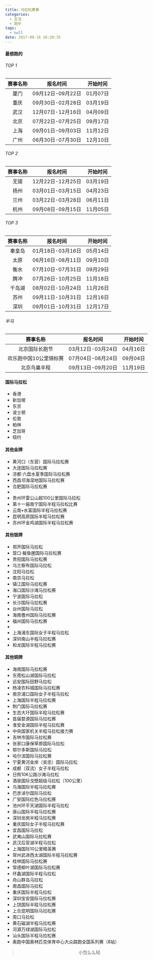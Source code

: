 ```yaml
---
title: 马拉松赛事
categories:
  - 生活
  - 跑步
tags:
  - null
date: 2017-09-16 18:28:35
---
```


#### 最想跑的

###### TOP 1
|赛事名称|报名时间|开始时间|
|:---:|:---:|:---:|
|厦门|09月12日-09月22日|01月07日|
|重庆|09月30日-02月28日|03月19日|
|武汉|12月07日-12月16日|04月09日|
|北京|07月22日-07月25日|09月17日|
|上海|09月01日-09月03日|11月12日|
|广州|06月30日-07月30日|12月10日|

###### TOP 2
|赛事名称|报名时间|开始时间|
|:---:|:---:|:---:|
|无锡|12月22日-12月25日|03月19日|
|扬州|03月01日-03月15日|04月23日|
|兰州|03月22日-03月28日|06月11日|
|杭州|09月08日-09月15日|11月05日|

###### TOP 3
|赛事名称|报名时间|开始时间|
|:---:|:---:|:---:|
|秦皇岛|01月18日-03月16日|05月14日|
|太原|06月16日-08月11日|09月10日|
|衡水|07月10日-07月31日|09月29日|
|腾冲|07月26日-10月25日|11月18日|
|千岛湖|08月02日-10月24日|11月26日|
|苏州|09月11日-10月31日|12月16日|
|深圳|09月01日-10月31日|12月17日|

###### 半马
|赛事名称|报名时间|开始时间|
|:---:|:---:|:---:|
|北京国际长跑节|03月12日-03月24日|04月16日|
|欢乐跑中国10公里锦标赛|07月04日-08月24日|09月04日|
|北京鸟巢半程|09月13日-09月20日|11月19日|

#### 国际马拉松
- 香港
- 新加坡
- 东京
- 波士顿
- 伦敦
- 柏林
- 芝加哥
- 纽约

#### 其他金牌
- 黄河口（东营）国际马拉松赛
- 大连国际马拉松赛
- 凉都·六盘水夏季国际马拉松赛
- 西昌邛海湿地国际马拉松赛
- 合肥国际马拉松赛
- 
- 贵州环雷公山超100公里国际马拉松
- 第十一届南宁国际半程马拉松比赛
- 云南•水富国际半程马拉松赛
- 昆明高原国际半程马拉松赛
- 苏州环金鸡湖国际半程马拉松赛

#### 其他银牌
- 郑开国际马拉松
- 营口·鲅鱼圈国际马拉松赛
- 贵阳国际马拉松赛
- 乌兰察布国际马拉松
- 沈阳马拉松
- 南京马拉松
- 镇江国际马拉松赛
- 海口国际沙滩马拉松赛
- 宁波国际马拉松
- 长沙国际马拉松赛
- 台州国际马拉松
- 海南儋州国际马拉松赛
- 福州国际马拉松赛
- 
- 上海浦东国际女子半程马拉松
- 深圳南山半程马拉松赛
- 和龙国际半程马拉松赛

#### 其他铜牌
- 海南国际马拉松赛
- 东莞松山湖国际马拉松
- 远安国际田野马拉松
- 杨凌农科城国际马拉松赛
- 南京浦口国际女子半程马拉松
- 上海国际半程马拉松赛
- 荆门国际马拉松赛
- 生态大圩国际半程马拉松赛
- 首届婺源国际马拉松赛
- 淮安金湖国际半程马拉松赛
- 中央国家机关半程马拉松接力赛
- 吉林市国际马拉松赛
- 张家口康保草原国际马拉松
- 鄂尔多斯国际马拉松
- 哈尔滨国际马拉松赛
- 宁夏黄河金岸（吴忠）国际马拉松
- 成都（双流）女子半程马拉松
- 日照10K公路沙滩马拉松
- 酒泉国际戈壁超级马拉松（100公里）
- 乌海国际半程马拉松赛
- 巴彦淖尔国际马拉松
- 广安国际红色马拉松赛
- 池州环平天湖国际半程马拉松
- 唐山国际半程马拉松赛
- 深圳龙岗半程马拉松赛
- 重庆国际女子半程马拉松赛
- 宜昌国际马拉松
- 武夷山国际马拉松赛
- 武汉后官湖半程马拉松
- 上海国际10公里精英赛
- 常州武进西太湖国际半程马拉松赛
- 桂林国际马拉松赛
- 常德柳叶湖国际马拉松赛
- 环蠡湖国际半程马拉松
- 舟山群岛马拉松
- 南昌国际马拉松
- 重庆国际半程马拉松
- 深圳宝安国际马拉松赛
- 上饶国际半程马拉松赛
- 上合昆明国际马拉松赛
- 周口马拉松
- 黄石磁湖半程马拉松赛
- 河源万绿湖国际马拉松
- 汕头国际半程马拉松赛
- 奥跑中国奥林匹克体育中心大众路跑全国系列赛（8站）


><div align=center>小包么么哒</div>